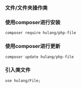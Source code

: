 ### 文件/文件夹操作类

### 使用composer进行安装
~~~
composer require hulang/php-file
~~~

### 使用composer进行更新
~~~
composer update hulang/php-file
~~~

### 引入类文件
~~~
use hulang/File;
~~~

